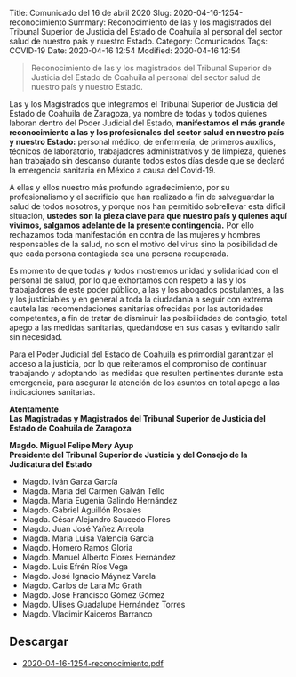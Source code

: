 Title: Comunicado del 16 de abril 2020
Slug: 2020-04-16-1254-reconocimiento
Summary: Reconocimiento de las y los magistrados del Tribunal Superior de Justicia del Estado de Coahuila al personal del sector salud de nuestro país y nuestro Estado.
Category: Comunicados
Tags: COVID-19
Date: 2020-04-16 12:54
Modified: 2020-04-16 12:54


> Reconocimiento de las y los magistrados del Tribunal Superior de Justicia del Estado de Coahuila al personal del sector salud de nuestro país y nuestro Estado.

Las y los Magistrados que integramos el Tribunal Superior de Justicia del Estado de Coahuila de Zaragoza, ya nombre de todas y todos quienes laboran dentro del Poder Judicial del Estado, **manifestamos el más grande reconocimiento a las y los profesionales del sector salud en nuestro país y nuestro Estado:** personal médico, de enfermería, de primeros auxilios, técnicos de laboratorio, trabajadores administrativos y de limpieza, quienes han trabajado sin descanso durante todos estos días desde que se declaró la emergencia sanitaria en México a causa del Covid-19.

A ellas y ellos nuestro más profundo agradecimiento, por su profesionalismo y el sacrificio que han realizado a fin de salvaguardar la salud de todos nosotros, y porque nos han permitido sobrellevar esta difícil situación, **ustedes son la pieza clave para que nuestro país y quienes aquí vivimos, salgamos adelante de la presente contingencia.** Por ello rechazamos toda manifestación en contra de las mujeres y hombres responsables de la salud, no son el motivo del virus sino la posibilidad de que cada persona contagiada sea una persona recuperada.

Es momento de que todas y todos mostremos unidad y solidaridad con el personal de salud, por lo que exhortamos con respeto a las y los trabajadores de este poder público, a las y los abogados postulantes, a las y los justiciables y en general a toda la ciudadanía a seguir con extrema cautela las recomendaciones sanitarias ofrecidas por las autoridades competentes, a fin de tratar de disminuir las posibilidades de contagio, total apego a las medidas sanitarias, quedándose en sus casas y evitando salir sin necesidad.

Para el Poder Judicial del Estado de Coahuila es primordial garantizar el acceso a la justicia, por lo que reiteramos el compromiso de continuar trabajando y adoptando las medidas que resulten pertinentes durante esta emergencia, para asegurar la atención de los asuntos en total apego a las indicaciones sanitarias.

<p class="text-center"><b>Atentamente<br>
Las Magistradas y Magistrados del Tribunal Superior de Justicia del Estado de Coahuila de Zaragoza</b></p>

<p class="text-center"><b>Magdo. Miguel Felipe Mery Ayup<br>
Presidente del Tribunal Superior de Justicia y del Consejo de la Judicatura del Estado</b></p>

* Magdo. Iván Garza García
* Magda. María del Carmen Galván Tello
* Magda. María Eugenia Galindo Hernández
* Magdo. Gabriel Aguillón Rosales
* Magda. César Alejandro Saucedo Flores
* Magdo. Juan José Yáñez Arreola
* Magda. María Luisa Valencia García
* Magdo. Homero Ramos Gloria
* Magdo. Manuel Alberto Flores Hernández
* Magdo. Luis Efrén Ríos Vega
* Magdo. José Ignacio Máynez Varela
* Magdo. Carlos de Lara Mc Grath
* Magdo. José Francisco Gómez Gómez
* Magdo. Ulises Guadalupe Hernández Torres
* Magdo. Vladimir Kaiceros Barranco

## Descargar

* [2020-04-16-1254-reconocimiento.pdf](https://storage.googleapis.com/pjecz-gob-mx/comunicados/2020-04-16-1254-reconocimiento.pdf)
